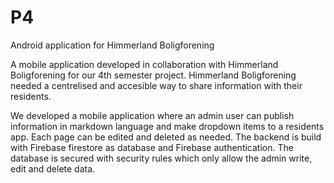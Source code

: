 # P4
Android application for Himmerland Boligforening

A mobile application developed in collaboration with Himmerland Boligforening for our 4th semester project.
Himmerland Boligforening needed a centrelised and accesible way to share information with their residents.

We developed a mobile application where an admin user can publish information in markdown language and make dropdown items to a residents app.
Each page can be edited and deleted as needed. The backend is build with Firebase firestore as database and Firebase authentication.
The database is secured with security rules which only allow the admin write, edit and delete data.
